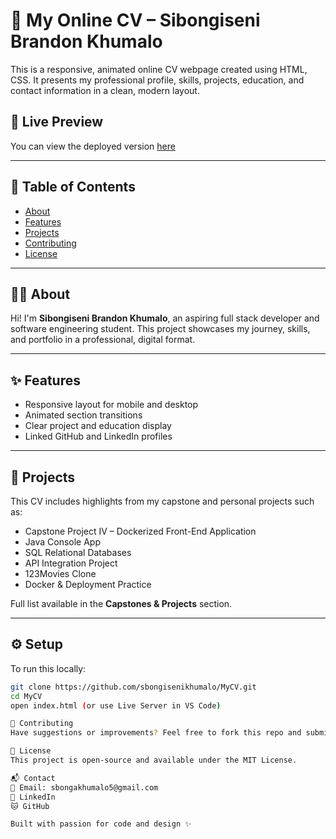 # 💼 My Online CV – Sibongiseni Brandon Khumalo

This is a responsive, animated online CV webpage created using HTML, CSS. It presents my professional profile, skills, projects, education, and contact information in a clean, modern layout.

## 🔗 Live Preview

You can view the deployed version [here](https://sbongisenikhumalo.github.io/MyCV/)

---

## 📄 Table of Contents

- [About](#about)
- [Features](#features)
- [Projects](#projects)
- [Contributing](#contributing)
- [License](#license)

---

## 🧑‍💻 About

Hi! I'm **Sibongiseni Brandon Khumalo**, an aspiring full stack developer and software engineering student. This project showcases my journey, skills, and portfolio in a professional, digital format.

---

## ✨ Features

- Responsive layout for mobile and desktop
- Animated section transitions
- Clear project and education display
- Linked GitHub and LinkedIn profiles

---

## 🚀 Projects

This CV includes highlights from my capstone and personal projects such as:

- Capstone Project IV – Dockerized Front-End Application
- Java Console App
- SQL Relational Databases
- API Integration Project
- 123Movies Clone
- Docker & Deployment Practice

Full list available in the **Capstones & Projects** section.

---

## ⚙️ Setup

To run this locally:

```bash
git clone https://github.com/sbongisenikhumalo/MyCV.git
cd MyCV
open index.html (or use Live Server in VS Code)

🤝 Contributing
Have suggestions or improvements? Feel free to fork this repo and submit a pull request!

📜 License
This project is open-source and available under the MIT License.

📬 Contact
📧 Email: sbongakhumalo5@gmail.com
🔗 LinkedIn
🐱 GitHub

Built with passion for code and design ✨
